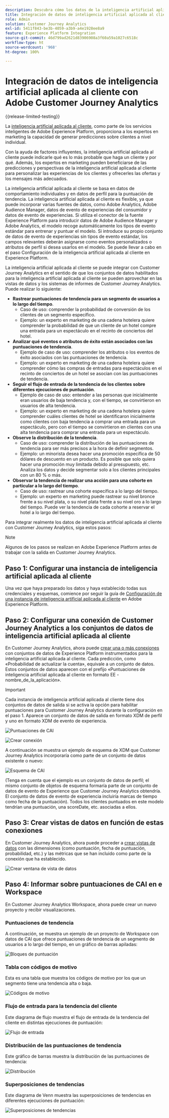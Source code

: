 ```yaml
---
description: Descubra cómo los datos de la inteligencia artificial aplicada al cliente de Adobe Experience Platform se integran con el espacio de trabajo de Customer Journey Analytics.
title: Integración de datos de inteligencia artificial aplicada al cliente con Customer Journey Analytics
role: Admin
solution: Customer Journey Analytics
exl-id: 5411f843-be3b-4059-a3b9-a4e1928ee8a9
feature: Experience Platform Integration
source-git-commit: 46d799ad2621d83906908a3f60a59a1027c6518c
workflow-type: ht
source-wordcount: '968'
ht-degree: 100%

---
```


# Integración de datos de inteligencia artificial aplicada al cliente con Adobe Customer Journey Analytics

{{release-limited-testing}}

La [inteligencia artificial aplicada al cliente](https://experienceleague.adobe.com/docs/experience-platform/intelligent-services/customer-ai/overview.html?lang=es), como parte de los servicios inteligentes de Adobe Experience Platform, proporciona a los expertos en marketing la capacidad de generar predicciones sobre clientes a nivel individual.

Con la ayuda de factores influyentes, la inteligencia artificial aplicada al cliente puede indicarle qué es lo más probable que haga un cliente y por qué. Además, los expertos en marketing pueden beneficiarse de las predicciones y perspectivas de la inteligencia artificial aplicada al cliente para personalizar las experiencias de los clientes y ofrecerles las ofertas y los mensajes más adecuados.

La inteligencia artificial aplicada al cliente se basa en datos de comportamiento individuales y en datos de perfil para la puntuación de tendencia. La inteligencia artificial aplicada al cliente es flexible, ya que puede incorporar varias fuentes de datos, como Adobe Analytics, Adobe Audience Manager, datos de evento de experiencias del consumidor y datos de evento de experiencias. Si utiliza el conector de la fuente Experience Platform para introducir datos de Adobe Audience Manager y Adobe Analytics, el modelo recoge automáticamente los tipos de evento estándar para entrenar y puntuar el modelo. Si introduce su propio conjunto de datos de evento de experiencias sin tipos de evento estándar, los campos relevantes deberán asignarse como eventos personalizados o atributos de perfil si desea usarlos en el modelo. Se puede llevar a cabo en el paso Configuración de la inteligencia artificial aplicada al cliente en Experience Platform.

La inteligencia artificial aplicada al cliente se puede integrar con Customer Journey Analytics en el sentido de que los conjuntos de datos habilitados para la inteligencia artificial aplicada al cliente se pueden aprovechar en las vistas de datos y los sistemas de informes de Customer Journey Analytics. Puede realizar lo siguiente:

* **Rastrear puntuaciones de tendencia para un segmento de usuarios a lo largo del tiempo**. 
   * Caso de uso: comprender la probabilidad de conversión de los clientes de un segmento específico.
   * Ejemplo: un experto en marketing de una cadena hotelera quiere comprender la probabilidad de que un cliente de un hotel compre una entrada para un espectáculo en el recinto de conciertos del hotel.
* **Analizar qué eventos o atributos de éxito están asociados con las puntuaciones de tendencia**.
   * Ejemplo de caso de uso: comprender los atributos o los eventos de éxito asociados con las puntuaciones de tendencia.
   * Ejemplo: un experto en marketing de una cadena hotelera quiere comprender cómo las compras de entradas para espectáculos en el recinto de conciertos de un hotel se asocian con las puntuaciones de tendencia.
* **Seguir el flujo de entrada de la tendencia de los clientes sobre diferentes ejecuciones de puntuación**. 
   * Ejemplo de caso de uso: entender a las personas que inicialmente eran usuarios de baja tendencia y, con el tiempo, se convirtieron en usuarios de alta tendencia.
   * Ejemplo: un experto en marketing de una cadena hotelera quiere comprender cuáles clientes de hotel se identificaron inicialmente como clientes con baja tendencia a comprar una entrada para un espectáculo, pero con el tiempo se convirtieron en clientes con una alta tendencia para comprar una entrada para un espectáculo.
* **Observe la distribución de la tendencia**. 
   * Caso de uso: comprender la distribución de las puntuaciones de tendencia para ser más precisos a la hora de definir segmentos.
   * Ejemplo: un minorista desea hacer una promoción específica de 50 dólares de descuento en un producto. Es posible que solo quiera hacer una promoción muy limitada debido al presupuesto, etc. Analiza los datos y decide segmentar solo a los clientes principales con un 80 % o más.
* **Observar la tendencia de realizar una acción para una cohorte en particular a lo largo del tiempo**. 
   * Caso de uso: rastrear una cohorte específica a lo largo del tiempo. 
   * Ejemplo: un experto en marketing puede rastrear su nivel bronce frente a su nivel plata, o su nivel plata frente a su nivel oro a lo largo del tiempo. Puede ver la tendencia de cada cohorte a reservar el hotel a lo largo del tiempo.

Para integrar realmente los datos de inteligencia artificial aplicada al cliente con Customer Journey Analytics, siga estos pasos:

>[!NOTE]
>
>Algunos de los pasos se realizan en Adobe Experience Platform antes de trabajar con la salida en Customer Journey Analytics.


## Paso 1: Configurar una instancia de inteligencia artificial aplicada al cliente

Una vez que haya preparado los datos y haya establecido todas sus credenciales y esquemas, comience por seguir la guía de [Configuración de una instancia de inteligencia artificial aplicada al cliente](https://experienceleague.adobe.com/docs/experience-platform/intelligent-services/customer-ai/user-guide/configure.html?lang=es) en Adobe Experience Platform.

## Paso 2: Configurar una conexión de Customer Journey Analytics a los conjuntos de datos de inteligencia artificial aplicada al cliente

En Customer Journey Analytics, ahora puede [crear una o más conexiones](/help/connections/create-connection.md) con conjuntos de datos de Experience Platform instrumentados para la inteligencia artificial aplicada al cliente. Cada predicción, como «Probabilidad de actualizar la cuenta», equivale a un conjunto de datos. Estos conjuntos de datos aparecen con el prefijo «Puntuaciones de inteligencia artificial aplicada al cliente en formato EE - nombre_de_la_aplicación».

>[!IMPORTANT]
>
>Cada instancia de inteligencia artificial aplicada al cliente tiene dos conjuntos de datos de salida si se activa la opción para habilitar puntuaciones para Customer Journey Analytics durante la configuración en el paso 1. Aparece un conjunto de datos de salida en formato XDM de perfil y uno en formato XDM de evento de experiencia.

![Puntuaciones de CAI](assets/cai-scores.png)

![Crear conexión](assets/create-conn.png)

A continuación se muestra un ejemplo de esquema de XDM que Customer Journey Analytics incorporaría como parte de un conjunto de datos existente o nuevo:

![Esquema de CAI](assets/cai-schema.png)

(Tenga en cuenta que el ejemplo es un conjunto de datos de perfil; el mismo conjunto de objetos de esquema formaría parte de un conjunto de datos de evento de Experience que Customer Journey Analytics obtendría. El conjunto de datos de evento de experiencia incluiría marcas de tiempo como fecha de la puntuación). Todos los clientes puntuados en este modelo tendrían una puntuación, una scoreDate, etc. asociadas a ellos.

## Paso 3: Crear vistas de datos en función de estas conexiones

En Customer Journey Analytics, ahora puede proceder a [crear vistas de datos](/help/data-views/create-dataview.md) con las dimensiones (como puntuación, fecha de puntuación, probabilidad, etc.) y las métricas que se han incluido como parte de la conexión que ha establecido.

![Crear ventana de vista de datos](assets/create-dataview.png)

## Paso 4: Informar sobre puntuaciones de CAI en e Workspace

En Customer Journey Analytics Workspace, ahora puede crear un nuevo proyecto y recibir visualizaciones.

### Puntuaciones de tendencia

A continuación, se muestra un ejemplo de un proyecto de Workspace con datos de CAI que ofrece puntuaciones de tendencia de un segmento de usuarios a lo largo del tiempo, en un gráfico de barras apiladas:

![Bloques de puntuación](assets/workspace-scores.png)

### Tabla con códigos de motivo

Esta es una tabla que muestra los códigos de motivo por los que un segmento tiene una tendencia alta o baja.

![Códigos de motivo](assets/reason-codes.png)

### Flujo de entrada para la tendencia del cliente

Este diagrama de flujo muestra el flujo de entrada de la tendencia del cliente en distintas ejecuciones de puntuación:

![Flujo de entrada](assets/flow.png)

### Distribución de las puntuaciones de tendencia

Este gráfico de barras muestra la distribución de las puntuaciones de tendencia:

![Distribución](assets/distribution.png)

### Superposiciones de tendencias

Este diagrama de Venn muestra las superposiciones de tendencias en diferentes ejecuciones de puntuación:

![Superposiciones de tendencias](assets/venn.png)
